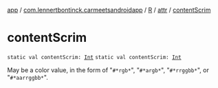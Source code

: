 [app](../../../index.md) / [com.lennertbontinck.carmeetsandroidapp](../../index.md) / [R](../index.md) / [attr](index.md) / [contentScrim](./content-scrim.md)

# contentScrim

`static val contentScrim: `[`Int`](https://kotlinlang.org/api/latest/jvm/stdlib/kotlin/-int/index.html)
`static val contentScrim: `[`Int`](https://kotlinlang.org/api/latest/jvm/stdlib/kotlin/-int/index.html)

May be a color value, in the form of "`#*rgb*`", "`#*argb*`", "`#*rrggbb*`", or "`#*aarrggbb*`".

